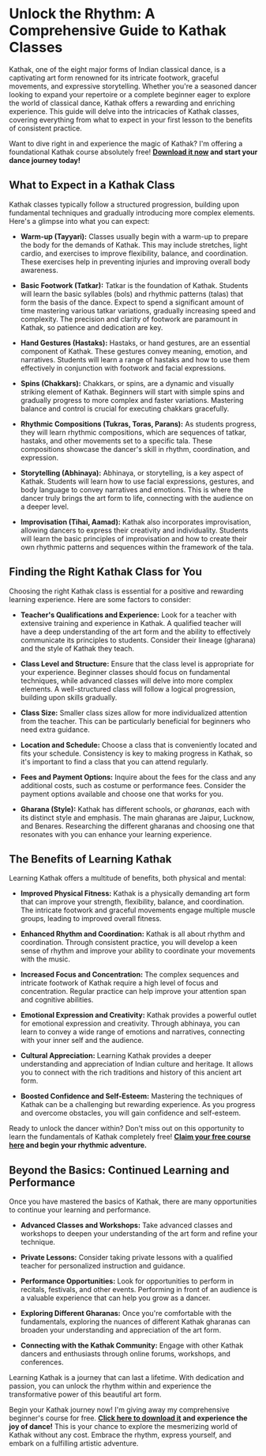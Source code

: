 # Unlock the Rhythm: A Comprehensive Guide to Kathak Classes

Kathak, one of the eight major forms of Indian classical dance, is a captivating art form renowned for its intricate footwork, graceful movements, and expressive storytelling. Whether you're a seasoned dancer looking to expand your repertoire or a complete beginner eager to explore the world of classical dance, Kathak offers a rewarding and enriching experience. This guide will delve into the intricacies of Kathak classes, covering everything from what to expect in your first lesson to the benefits of consistent practice.

Want to dive right in and experience the magic of Kathak? I'm offering a foundational Kathak course absolutely free! **[Download it now](https://udemywork.com/kathak-classes) and start your dance journey today!**

## What to Expect in a Kathak Class

Kathak classes typically follow a structured progression, building upon fundamental techniques and gradually introducing more complex elements. Here's a glimpse into what you can expect:

*   **Warm-up (Tayyari):** Classes usually begin with a warm-up to prepare the body for the demands of Kathak. This may include stretches, light cardio, and exercises to improve flexibility, balance, and coordination. These exercises help in preventing injuries and improving overall body awareness.

*   **Basic Footwork (Tatkar):** Tatkar is the foundation of Kathak. Students will learn the basic syllables (bols) and rhythmic patterns (talas) that form the basis of the dance. Expect to spend a significant amount of time mastering various tatkar variations, gradually increasing speed and complexity. The precision and clarity of footwork are paramount in Kathak, so patience and dedication are key.

*   **Hand Gestures (Hastaks):** Hastaks, or hand gestures, are an essential component of Kathak. These gestures convey meaning, emotion, and narratives. Students will learn a range of hastaks and how to use them effectively in conjunction with footwork and facial expressions.

*   **Spins (Chakkars):** Chakkars, or spins, are a dynamic and visually striking element of Kathak. Beginners will start with simple spins and gradually progress to more complex and faster variations. Mastering balance and control is crucial for executing chakkars gracefully.

*   **Rhythmic Compositions (Tukras, Toras, Parans):** As students progress, they will learn rhythmic compositions, which are sequences of tatkar, hastaks, and other movements set to a specific tala. These compositions showcase the dancer's skill in rhythm, coordination, and expression.

*   **Storytelling (Abhinaya):** Abhinaya, or storytelling, is a key aspect of Kathak. Students will learn how to use facial expressions, gestures, and body language to convey narratives and emotions. This is where the dancer truly brings the art form to life, connecting with the audience on a deeper level.

*   **Improvisation (Tihai, Aamad):** Kathak also incorporates improvisation, allowing dancers to express their creativity and individuality. Students will learn the basic principles of improvisation and how to create their own rhythmic patterns and sequences within the framework of the tala.

## Finding the Right Kathak Class for You

Choosing the right Kathak class is essential for a positive and rewarding learning experience. Here are some factors to consider:

*   **Teacher's Qualifications and Experience:** Look for a teacher with extensive training and experience in Kathak. A qualified teacher will have a deep understanding of the art form and the ability to effectively communicate its principles to students. Consider their lineage (gharana) and the style of Kathak they teach.

*   **Class Level and Structure:** Ensure that the class level is appropriate for your experience. Beginner classes should focus on fundamental techniques, while advanced classes will delve into more complex elements. A well-structured class will follow a logical progression, building upon skills gradually.

*   **Class Size:** Smaller class sizes allow for more individualized attention from the teacher. This can be particularly beneficial for beginners who need extra guidance.

*   **Location and Schedule:** Choose a class that is conveniently located and fits your schedule. Consistency is key to making progress in Kathak, so it's important to find a class that you can attend regularly.

*   **Fees and Payment Options:** Inquire about the fees for the class and any additional costs, such as costume or performance fees. Consider the payment options available and choose one that works for you.

*   **Gharana (Style):** Kathak has different schools, or *gharanas*, each with its distinct style and emphasis. The main gharanas are Jaipur, Lucknow, and Benares. Researching the different gharanas and choosing one that resonates with you can enhance your learning experience.

## The Benefits of Learning Kathak

Learning Kathak offers a multitude of benefits, both physical and mental:

*   **Improved Physical Fitness:** Kathak is a physically demanding art form that can improve your strength, flexibility, balance, and coordination. The intricate footwork and graceful movements engage multiple muscle groups, leading to improved overall fitness.

*   **Enhanced Rhythm and Coordination:** Kathak is all about rhythm and coordination. Through consistent practice, you will develop a keen sense of rhythm and improve your ability to coordinate your movements with the music.

*   **Increased Focus and Concentration:** The complex sequences and intricate footwork of Kathak require a high level of focus and concentration. Regular practice can help improve your attention span and cognitive abilities.

*   **Emotional Expression and Creativity:** Kathak provides a powerful outlet for emotional expression and creativity. Through abhinaya, you can learn to convey a wide range of emotions and narratives, connecting with your inner self and the audience.

*   **Cultural Appreciation:** Learning Kathak provides a deeper understanding and appreciation of Indian culture and heritage. It allows you to connect with the rich traditions and history of this ancient art form.

*   **Boosted Confidence and Self-Esteem:** Mastering the techniques of Kathak can be a challenging but rewarding experience. As you progress and overcome obstacles, you will gain confidence and self-esteem.

Ready to unlock the dancer within? Don't miss out on this opportunity to learn the fundamentals of Kathak completely free! **[Claim your free course here](https://udemywork.com/kathak-classes) and begin your rhythmic adventure.**

## Beyond the Basics: Continued Learning and Performance

Once you have mastered the basics of Kathak, there are many opportunities to continue your learning and performance.

*   **Advanced Classes and Workshops:** Take advanced classes and workshops to deepen your understanding of the art form and refine your technique.

*   **Private Lessons:** Consider taking private lessons with a qualified teacher for personalized instruction and guidance.

*   **Performance Opportunities:** Look for opportunities to perform in recitals, festivals, and other events. Performing in front of an audience is a valuable experience that can help you grow as a dancer.

*   **Exploring Different Gharanas:** Once you're comfortable with the fundamentals, exploring the nuances of different Kathak gharanas can broaden your understanding and appreciation of the art form.

*   **Connecting with the Kathak Community:** Engage with other Kathak dancers and enthusiasts through online forums, workshops, and conferences.

Learning Kathak is a journey that can last a lifetime. With dedication and passion, you can unlock the rhythm within and experience the transformative power of this beautiful art form.

Begin your Kathak journey now! I'm giving away my comprehensive beginner's course for free. **[Click here to download it](https://udemywork.com/kathak-classes) and experience the joy of dance!** This is your chance to explore the mesmerizing world of Kathak without any cost. Embrace the rhythm, express yourself, and embark on a fulfilling artistic adventure.
